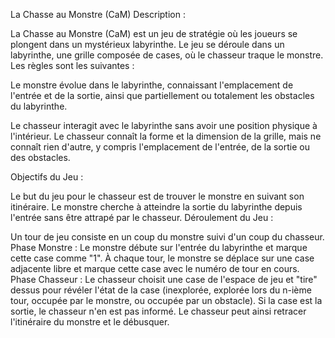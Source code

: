 La Chasse au Monstre (CaM)
Description :

La Chasse au Monstre (CaM) est un jeu de stratégie où les joueurs se plongent dans un mystérieux labyrinthe. Le jeu se déroule dans un labyrinthe, une grille composée de cases, où le chasseur traque le monstre. Les règles sont les suivantes :

Le monstre évolue dans le labyrinthe, connaissant l'emplacement de l'entrée et de la sortie, ainsi que partiellement ou totalement les obstacles du labyrinthe.

Le chasseur interagit avec le labyrinthe sans avoir une position physique à l'intérieur. Le chasseur connaît la forme et la dimension de la grille, mais ne connaît rien d'autre, y compris l'emplacement de l'entrée, de la sortie ou des obstacles.

Objectifs du Jeu :

Le but du jeu pour le chasseur est de trouver le monstre en suivant son itinéraire.
Le monstre cherche à atteindre la sortie du labyrinthe depuis l'entrée sans être attrapé par le chasseur.
Déroulement du Jeu :

Un tour de jeu consiste en un coup du monstre suivi d'un coup du chasseur.
Phase Monstre : Le monstre débute sur l'entrée du labyrinthe et marque cette case comme "1". À chaque tour, le monstre se déplace sur une case adjacente libre et marque cette case avec le numéro de tour en cours.
Phase Chasseur : Le chasseur choisit une case de l'espace de jeu et "tire" dessus pour révéler l'état de la case (inexplorée, explorée lors du n-ième tour, occupée par le monstre, ou occupée par un obstacle). Si la case est la sortie, le chasseur n'en est pas informé. Le chasseur peut ainsi retracer l'itinéraire du monstre et le débusquer.